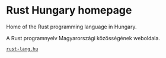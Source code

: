 Rust Hungary homepage
=====================
Home of the Rust programming language in Hungary.

A Rust programnyelv Magyarországi közösségének weboldala.

[`rust-lang.hu`](http://rust-lang.hu)
